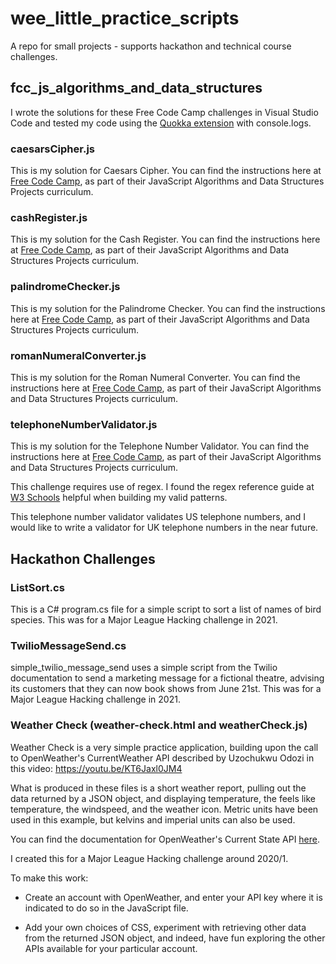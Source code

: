 # wee_little_practice_scripts
A repo for small projects - supports hackathon and technical course challenges. 

## fcc_js_algorithms_and_data_structures
I wrote the solutions for these Free Code Camp challenges in Visual Studio Code and tested my code using the [Quokka extension](https://quokkajs.com/) with console.logs.

### caesarsCipher.js
This is my solution for Caesars Cipher.
You can find the instructions here at [Free Code Camp](https://www.freecodecamp.org/learn/javascript-algorithms-and-data-structures/javascript-algorithms-and-data-structures-projects/caesars-cipher), as part of their JavaScript Algorithms and Data Structures Projects curriculum.

### cashRegister.js
This is my solution for the Cash Register.
You can find the instructions here at [Free Code Camp](https://www.freecodecamp.org/learn/javascript-algorithms-and-data-structures/javascript-algorithms-and-data-structures-projects/cash-register), as part of their JavaScript Algorithms and Data Structures Projects curriculum.

### palindromeChecker.js
This is my solution for the Palindrome Checker.
You can find the instructions here at [Free Code Camp](https://www.freecodecamp.org/learn/javascript-algorithms-and-data-structures/javascript-algorithms-and-data-structures-projects/palindrome-checker), as part of their JavaScript Algorithms and Data Structures Projects curriculum.

### romanNumeralConverter.js
This is my solution for the Roman Numeral Converter.
You can find the instructions here at [Free Code Camp](https://www.freecodecamp.org/learn/javascript-algorithms-and-data-structures/javascript-algorithms-and-data-structures-projects/roman-numeral-converter), as part of their JavaScript Algorithms and Data Structures Projects curriculum.

### telephoneNumberValidator.js
This is my solution for the Telephone Number Validator.
You can find the instructions here at [Free Code Camp](https://www.freecodecamp.org/learn/javascript-algorithms-and-data-structures/javascript-algorithms-and-data-structures-projects/telephone-number-validator), as part of their JavaScript Algorithms and Data Structures Projects curriculum.

This challenge requires use of regex. I found the regex reference guide at [W3 Schools](https://www.w3schools.com/jsref/jsref_obj_regexp.asp) helpful when building my valid patterns.

This telephone number validator validates US telephone numbers, and I would like to write a validator for UK telephone numbers in the near future.

## Hackathon Challenges

### ListSort.cs
This is a C# program.cs file for a simple script to sort a list of names of bird species. This was for a Major League Hacking challenge in 2021.

### TwilioMessageSend.cs
simple_twilio_message_send uses a simple script from the Twilio documentation to send a marketing message for a fictional theatre, advising its customers that they can now book shows from June 21st. This was for a Major League Hacking challenge in 2021.

### Weather Check (weather-check.html and weatherCheck.js)
Weather Check is a very simple practice application, building upon the call to OpenWeather's CurrentWeather API described by Uzochukwu Odozi in this video:
https://youtu.be/KT6Jaxl0JM4

What is produced in these files is a short weather report, pulling out the data returned by a JSON object, and displaying temperature, the feels like temperature, the windspeed, and the weather icon. Metric units have been used in this example, but kelvins and imperial units can also be used.

You can find the documentation for OpenWeather's Current State API [here](https://openweathermap.org/current).

I created this for a Major League Hacking challenge around 2020/1.

To make this work:
- Create an account with OpenWeather, and enter your API key where it is indicated to do so in the JavaScript file.

- Add your own choices of CSS, experiment with retrieving other data from the returned JSON object, 
and indeed, have fun exploring the other APIs available for your particular account.
